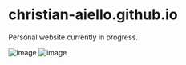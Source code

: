 # christian-aiello.github.io

Personal website currently in progress.

![image](https://user-images.githubusercontent.com/93229991/211687542-caed57ab-931d-4e63-8c0b-3ddf498ffc19.png)
![image](https://user-images.githubusercontent.com/93229991/211687643-55f8b8c2-ada9-4f99-be0f-50b192b1b106.png)

